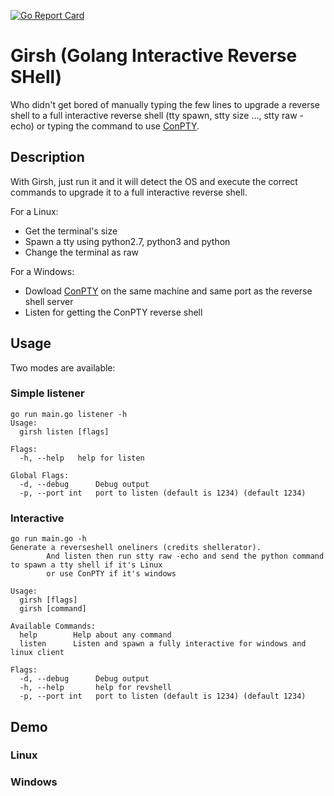 [![Go Report Card](https://goreportcard.com/badge/github.com/nodauf/Girsh)](https://goreportcard.com/report/github.com/nodauf/Girsh)
# Girsh (Golang Interactive Reverse SHell)

Who didn't get bored of manually typing the few lines to upgrade a reverse shell to a full interactive reverse shell (tty spawn, stty size ..., stty raw -echo) or typing the command to use [ConPTY](https://github.com/antonioCoco/ConPtyShell).

## Description

With Girsh, just run it and it will detect the OS and execute the correct commands to upgrade it to a full interactive reverse shell.

For a Linux:
- Get the terminal's size
- Spawn a tty using python2.7, python3 and python
- Change the terminal as raw

For a Windows:
- Dowload [ConPTY](https://github.com/antonioCoco/ConPtyShell) on the same machine and same port as the reverse shell server
- Listen for getting the ConPTY reverse shell

## Usage

Two modes are available:

### Simple listener
```
go run main.go listener -h
Usage:
  girsh listen [flags]

Flags:
  -h, --help   help for listen

Global Flags:
  -d, --debug      Debug output
  -p, --port int   port to listen (default is 1234) (default 1234)
```

### Interactive
```
go run main.go -h
Generate a reverseshell oneliners (credits shellerator).
        And listen then run stty raw -echo and send the python command to spawn a tty shell if it's Linux
        or use ConPTY if it's windows

Usage:
  girsh [flags]
  girsh [command]

Available Commands:
  help        Help about any command
  listen      Listen and spawn a fully interactive for windows and linux client

Flags:
  -d, --debug      Debug output
  -h, --help       help for revshell
  -p, --port int   port to listen (default is 1234) (default 1234)
```

## Demo

### Linux

### Windows
